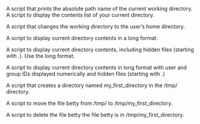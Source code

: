 A script that prints the absolute path name of the current working directory.
A script to display the contents list of your current directory.

A script that changes the working directory to the user’s home directory.

A script to display current directory contents in a long format.

A script to display current directory contents, including hidden files (starting with .). Use the long format.

A script to display current directory contents in long format with user and group IDs displayed numerically and hidden files (starting with .)

A script that creates a directory named my_first_directory in the /tmp/ directory.

A script to move the file betty from /tmp/ to /tmp/my_first_directory.

A script to delete the file betty the file betty is in /tmp/my_first_directory.
